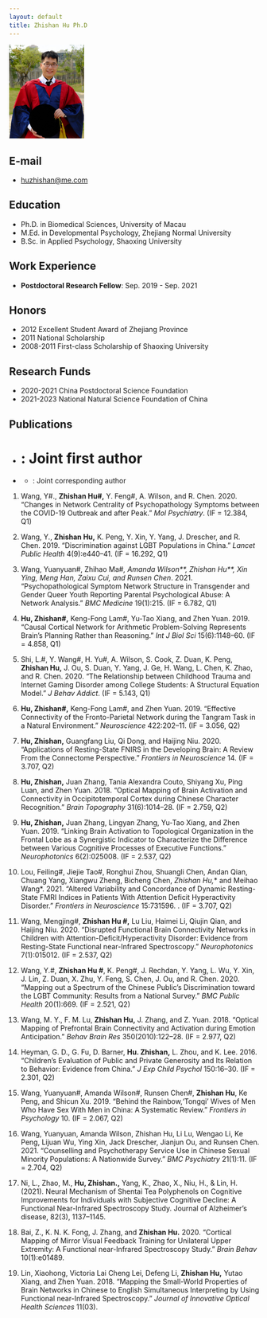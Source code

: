 ```yaml
---
layout: default
title: Zhishan Hu Ph.D
---
```


<p align="left"><img style="width:30%" src="/img/scholarpages_people/huzs.png"></p>


## E-mail

- huzhishan@me.com


## Education

- Ph.D. in Biomedical Sciences, University of Macau
- M.Ed. in Developmental Psychology, Zhejiang Normal University
- B.Sc. in Applied Psychology, Shaoxing University

## Work Experience

- **Postdoctoral Research Fellow**: Sep. 2019 - Sep. 2021

## Honors

- 2012 Excellent Student Award of Zhejiang Province
- 2011 National Scholarship
- 2008-2011 First-class Scholarship of Shaoxing University

## Research Funds

- 2020-2021 China Postdoctoral Science Foundation
- 2021-2023 National Natural Science Foundation of China

## Publications
- # : Joint first author
- * : Joint corresponding author

1. Wang, Y#., **Zhishan Hu#,** Y. Feng#, A. Wilson, and R. Chen. 2020. “Changes in Network Centrality of Psychopathology Symptoms between the COVID-19 Outbreak and after Peak.” _Mol Psychiatry_. (IF = 12.384, Q1)

2. Wang, Y., **Zhishan Hu,** K. Peng, Y. Xin, Y. Yang, J. Drescher, and R. Chen. 2019. “Discrimination against LGBT Populations in China.” _Lancet Public Health_ 4(9):e440–41. (IF = 16.292, Q1)

3. Wang, Yuanyuan#, Zhihao Ma#*, Amanda Wilson**, Zhishan Hu**, Xin Ying, Meng Han, Zaixu Cui, and Runsen Chen*. 2021. “Psychopathological Symptom Network Structure in Transgender and Gender Queer Youth Reporting Parental Psychological Abuse: A Network Analysis.” _BMC Medicine_ 19(1):215. (IF = 6.782, Q1)

4. **Hu, Zhishan#,** Keng-Fong Lam#, Yu-Tao Xiang, and Zhen Yuan. 2019. “Causal Cortical Network for Arithmetic Problem-Solving Represents Brain’s Planning Rather than Reasoning.” _Int J Biol Sci_ 15(6):1148–60. (IF = 4.858, Q1)

5. Shi, L.#, Y. Wang#, H. Yu#, A. Wilson, S. Cook, Z. Duan, K. Peng, **Zhishan Hu,** J. Ou, S. Duan, Y. Yang, J. Ge, H. Wang, L. Chen, K. Zhao, and R. Chen. 2020. “The Relationship between Childhood Trauma and Internet Gaming Disorder among College Students: A Structural Equation Model.” _J Behav Addict_. (IF = 5.143, Q1)

6. **Hu, Zhishan#,** Keng-Fong Lam#, and Zhen Yuan. 2019. “Effective Connectivity of the Fronto-Parietal Network during the Tangram Task in a Natural Environment.” _Neuroscience_ 422:202–11. (IF = 3.056, Q2)

7. **Hu, Zhishan,** Guangfang Liu, Qi Dong, and Haijing Niu. 2020. “Applications of Resting-State FNIRS in the Developing Brain: A Review From the Connectome Perspective.” _Frontiers in Neuroscience_ 14. (IF = 3.707, Q2)

8. **Hu, Zhishan,** Juan Zhang, Tania Alexandra Couto, Shiyang Xu, Ping Luan, and Zhen Yuan. 2018. “Optical Mapping of Brain Activation and Connectivity in Occipitotemporal Cortex during Chinese Character Recognition.” _Brain Topography_ 31(6):1014–28. (IF = 2.759, Q2)

9. **Hu, Zhishan,** Juan Zhang, Lingyan Zhang, Yu-Tao Xiang, and Zhen Yuan. 2019. “Linking Brain Activation to Topological Organization in the Frontal Lobe as a Synergistic Indicator to Characterize the Difference between Various Cognitive Processes of Executive Functions.” _Neurophotonics_ 6(2):025008. (IF = 2.537, Q2)

10. Lou, Feiling#, Jiejie Tao#, Ronghui Zhou, Shuangli Chen, Andan Qian, Chuang Yang, Xiangwu Zheng, Bicheng Chen, **Zhishan Hu*,** and Meihao Wang*. 2021. “Altered Variability and Concordance of Dynamic Resting-State FMRI Indices in Patients With Attention Deficit Hyperactivity Disorder.” _Frontiers in Neuroscience_ 15:731596. . (IF = 3.707, Q2)

11. Wang, Mengjing#, **Zhishan Hu #,** Lu Liu, Haimei Li, Qiujin Qian, and Haijing Niu. 2020. “Disrupted Functional Brain Connectivity Networks in Children with Attention-Deficit/Hyperactivity Disorder: Evidence from Resting-State Functional near-Infrared Spectroscopy.” _Neurophotonics_ 7(1):015012. (IF = 2.537, Q2)

12. Wang, Y.#, **Zhishan Hu #**, K. Peng#, J. Rechdan, Y. Yang, L. Wu, Y. Xin, J. Lin, Z. Duan, X. Zhu, Y. Feng, S. Chen, J. Ou, and R. Chen. 2020. “Mapping out a Spectrum of the Chinese Public’s Discrimination toward the LGBT Community: Results from a National Survey.” _BMC Public Health_ 20(1):669.  (IF = 2.521, Q2)

13. Wang, M. Y., F. M. Lu, **Zhishan Hu,** J. Zhang, and Z. Yuan. 2018. “Optical Mapping of Prefrontal Brain Connectivity and Activation during Emotion Anticipation.” _Behav Brain Res_ 350(2010):122–28. (IF = 2.977, Q2)

14. Heyman, G. D., G. Fu, D. Barner, **Hu. Zhishan,** L. Zhou, and K. Lee. 2016. “Children’s Evaluation of Public and Private Generosity and Its Relation to Behavior: Evidence from China.” _J Exp Child Psychol_ 150:16–30. (IF = 2.301, Q2)

15. Wang, Yuanyuan#, Amanda Wilson#, Runsen Chen#, **Zhishan Hu**, Ke Peng, and Shicun Xu. 2019. “Behind the Rainbow,‘Tongqi’ Wives of Men Who Have Sex With Men in China: A Systematic Review.” _Frontiers in Psychology_ 10.  (IF = 2.067, Q2)

16. Wang, Yuanyuan, Amanda Wilson, Zhishan Hu, Li Lu, Wengao Li, Ke Peng, Lijuan Wu, Ying Xin, Jack Drescher, Jianjun Ou, and Runsen Chen. 2021. “Counselling and Psychotherapy Service Use in Chinese Sexual Minority Populations: A Nationwide Survey.” _BMC Psychiatry_ 21(1):11. (IF = 2.704, Q2)

17. Ni, L., Zhao, M., **Hu, Zhishan.,** Yang, K., Zhao, X., Niu, H., & Lin, H. (2021). Neural Mechanism of Shentai Tea Polyphenols on Cognitive Improvements for Individuals with Subjective Cognitive Decline: A Functional Near-Infrared Spectroscopy Study. Journal of Alzheimer’s disease, 82(3), 1137–1145.

18. Bai, Z., K. N. K. Fong, J. Zhang, and **Zhishan Hu.** 2020. “Cortical Mapping of Mirror Visual Feedback Training for Unilateral Upper Extremity: A Functional near-Infrared Spectroscopy Study.” _Brain Behav_ 10(1):e01489.

19. Lin, Xiaohong, Victoria Lai Cheng Lei, Defeng Li, **Zhishan Hu,** Yutao Xiang, and Zhen Yuan. 2018. “Mapping the Small-World Properties of Brain Networks in Chinese to English Simultaneous Interpreting by Using Functional near-Infrared Spectroscopy.” _Journal of Innovative Optical Health Sciences_ 11(03).